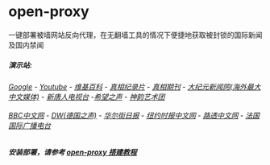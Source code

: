 # open-proxy
一键部署被墙网站反向代理，在无翻墙工具的情况下便捷地获取被封锁的国际新闻及国内禁闻

#####  演示站:
######  [Google](http://45.77.61.254:8888/search?q=425事件) - [Youtube](http://45.77.61.254:8700/results?search_query=器官) - [维基百科](http://45.77.61.254:8100/wiki/喬高-麥塔斯調查報告) - [真相纪录片](http://45.77.61.254/videos) - [真相期刊](http://45.77.61.254:8300/display.aspx?category_id=3&zhuanti_id=2) - [大纪元新闻网(海外最大中文媒体)](http://45.77.61.254/gb/nsc413.htm) - [新唐人电视台](http://45.77.61.254:8000/xtr/gb/prog204.html) -[希望之声](http://45.77.61.254:8200) - [神韵艺术团](http://45.77.61.254:8000/xtr/gb/prog673.html)<br/> <br/> [BBC中文网](http://45.77.61.254:9100/zhongwen) - [DW(德国之声)](http://45.77.61.254:9200/zh/在线报导/s-9058?&zhongwen=simp) - [华尔街日报](http://45.77.61.254:9300) - [纽约时报中文网](http://45.77.61.254:9400/) - [路透中文网](http://45.77.61.254:9500/) - [法国国际广播电台](http://45.77.61.254:9600/) 


##### 安装部署，请参考 [open-proxy 搭建教程](https://github.com/gfw-breaker/open-proxy/wiki#open-proxy-%E6%90%AD%E5%BB%BA%E6%95%99%E7%A8%8B)

